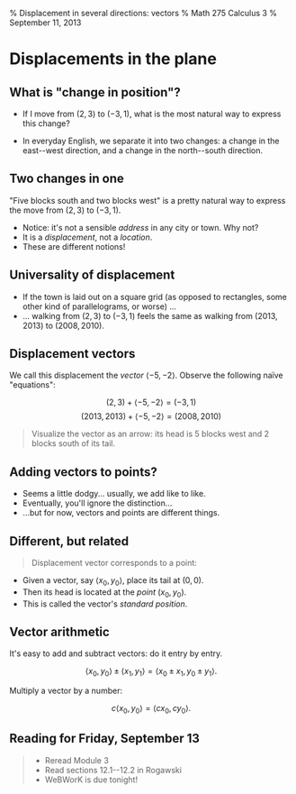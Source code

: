 % Displacement in several directions: vectors
% Math 275 Calculus 3
% September 11, 2013 <!-- day 03 -->

# Displacements in the plane

## What is "change in position"?

- If I move from $(2, 3)$ to $(-3, 1)$, what is the most natural way to express this change?

- In everyday English, we separate it into two changes: a change in the east--west direction, and a change in the north--south direction.

## Two changes in one

"Five blocks south and two blocks west" is a pretty natural way to express the move from $(2,3)$ to $(-3, 1)$.

- Notice: it's not a sensible *address* in any city or town. Why not?
- It is a *displacement*, not a *location*.
- These are different notions!

## Universality of displacement

- If the town is laid out on a square grid (as opposed to rectangles, some other kind of parallelograms, or worse) ...
- ... walking from $(2,3)$ to $(-3, 1)$ feels the same as walking from  $(2013,2013)$ to $(2008,2010)$.

## Displacement vectors

We call this displacement the *vector* $\langle -5, -2 \rangle$. Observe the following na&iuml;ve "equations":

$$ (2,3) + \langle -5, -2 \rangle = (-3, 1) $$
$$ (2013,2013) + \langle -5, -2 \rangle = (2008,2010) $$

> Visualize the vector as an arrow: its head is 5 blocks west and 2 blocks south of its tail.

## Adding vectors to points?

- Seems a little dodgy... usually, we add like to like. 
- Eventually, you'll ignore the distinction...
- ...but for now, vectors and points are different things.

## Different, but related

> Displacement vector corresponds to a point:

- Given a vector, say $\langle x_0, y_0 \rangle$, place its tail at $(0,0)$. 
- Then its head is located at the *point* $(x_0, y_0)$.
- This is called the vector's *standard position*. 

## Vector arithmetic

It's easy to add and subtract vectors: do it entry by entry.

$$ \langle x_0, y_0 \rangle \pm \langle x_1, y_1 \rangle = \langle x_0 \pm x_1, y_0 \pm y_1 \rangle. $$

Multiply a vector by a number:

$$ c \langle x_0, y_0 \rangle = \langle cx_0, cy_0 \rangle. $$

## Reading for Friday, September 13

> - Reread Module 3
> - Read sections 12.1--12.2 in Rogawski
> - WeBWorK is due tonight!

 